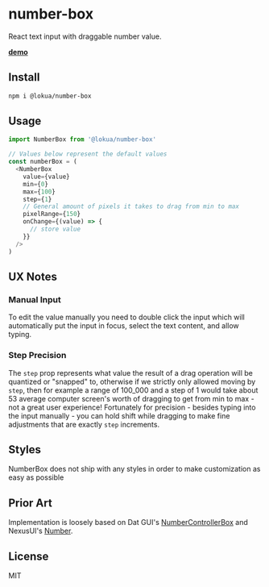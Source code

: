 # number-box

React text input with draggable number value.

**[demo](https://lokua.github.io/number-box)**

## Install

```sh
npm i @lokua/number-box
```

## Usage

```js
import NumberBox from '@lokua/number-box'

// Values below represent the default values
const numberBox = (
  <NumberBox
    value={value}
    min={0}
    max={100}
    step={1}
    // General amount of pixels it takes to drag from min to max
    pixelRange={150}
    onChange={(value) => {
      // store value
    }}
  />
)
```

## UX Notes

### Manual Input

To edit the value manually you need to double click the input which will
automatically put the input in focus, select the text content, and allow typing.

### Step Precision

The `step` prop represents what value the result of a drag operation will be
quantized or "snapped" to, otherwise if we strictly only allowed moving by
`step`, then for example a range of 100_000 and a step of 1 would take about 53
average computer screen's worth of dragging to get from min to max - not a great
user experience! Fortunately for precision - besides typing into the input
manually - you can hold shift while dragging to make fine adjustments that are
exactly `step` increments.

## Styles

NumberBox does not ship with any styles in order to make customization as easy
as possible

## Prior Art

Implementation is loosely based on Dat GUI's
[NumberControllerBox](https://github.com/dataarts/dat.gui/blob/master/src/dat/controllers/NumberControllerBox.js)
and NexusUI's
[Number](https://github.com/nexus-js/ui/blob/master/lib/interfaces/number.js).

## License

MIT
